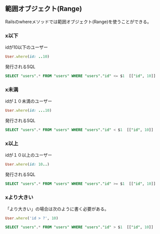 ## 範囲オブジェクト(Range)
Railsのwhereメソッドでは範囲オブジェクト(Range)を使うことができる。
### x以下
idが10以下のユーザー
```ruby
User.where(id: ..10)
```
発行されるSQL
```sql
SELECT "users".* FROM "users" WHERE "users"."id" <= $1  [["id", 10]]
```
### x未満
idが１０未満のユーザー
```ruby
User.where(id: ...10)
```
発行されるSQL
```sql
SELECT "users".* FROM "users" WHERE "users"."id" < $1  [["id", 10]]
```
### x以上
idが１０以上のユーザー
```ruby
User.where(id: 10..)
```
発行されるSQL
```sql
SELECT "users".* FROM "users" WHERE "users"."id" >= $1  [["id", 10]]
```
### xより大きい
「より大きい」の場合は次のように書く必要がある。
```ruby
User.where('id > ?', 10)
```
```sql
SELECT "users".* FROM "users" WHERE "users"."id" > $1  [["id", 10]]
```

